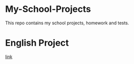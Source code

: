 # My-School-Projects
 This repo contains my school projects, homework and tests.

# English Project
[link](/NEU/Osztaly11/OTHER/Angol/Website_Project/index.html)